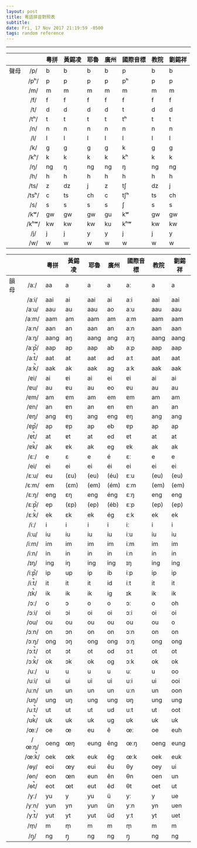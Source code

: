```yaml
---
layout: post
title: 粵語拼音對照表
subtitle:
date: Fri, 17 Nov 2017 21:19:59 -0500
tags: random reference
---
```


----

|      |        | 粵拼  | 黃錫凌| 耶魯  | 廣州  |國際音標| 教院 | 劉錫祥|
|------|:------:|-------|-------|-------|-------|-------|-------|-------|
| 聲母 | /p/    | b     | b     | b     | b     | p     | b     | b     |
|      | /pʰ/   | p     | p     | p     | p     | pʰ    | p     | p     |
|      | /m/    | m     | m     | m     | m     | m     | m     | m     |
|      | /f/    | f     | f     | f     | f     | f     | f     | f     |
|      | /t/    | d     | d     | d     | d     | t     | d     | d     |
|      | /tʰ/   | t     | t     | t     | t     | tʰ    | t     | t     |
|      | /n/    | n     | n     | n     | n     | n     | n     | n     |
|      | /l/    | l     | l     | l     | l     | l     | l     | l     |
|      | /k/    | g     | g     | g     | g     | k     | g     | g     |
|      | /kʰ/   | k     | k     | k     | k     | kʰ    | k     | k     |
|      | /ŋ/    | ng    | ŋ     | ng    | ng    | ŋ     | ng    | ng    |
|      | /h/    | h     | h     | h     | h     | h     | h     | h     |
|      | /ts/   | z     | dz    | j     | z     | tʃ    | dz    | j     |
|      | /tsʰ/  | c     | ts    | ch    | c     | tʃʰ   | ts    | ch    |
|      | /s/    | s     | s     | s     | s     | ʃ     | s     | s     |
|      | /kʷ/   | gw    | gw    | gw    | gu    | kʷ    | gw    | gw    |
|      | /kʰʷ/  | kw    | kw    | kw    | ku    | kʰʷ   | kw    | kw    |
|      | /j/    | j     | j     | y     | y     | j     | j     | y     |
|      | /w/    | w     | w     | w     | w     | w     | w     | w     |

|      |        | 粵拼  | 黃錫凌| 耶魯  | 廣州  |國際音標| 教院 | 劉錫祥|
|------|:------:|-------|-------|-------|-------|-------|-------|-------|
| 韻母 | /aː/   | aa    | a     | a     | a     | aː    | a     | a     |
|      | /aːi/  | aai   | ai    | aai   | ai    | aːi   | aai   | aai   |
|      | /aːu/  | aau   | au    | aau   | ao    | aːu   | aau   | aau   |
|      | /aːm/  | aam   | am    | aam   | am    | aːm   | aam   | aam   |
|      | /aːn/  | aan   | an    | aan   | an    | aːn   | aan   | aan   |
|      | /aːŋ/  | aang  | aŋ    | aang  | ang   | aːŋ   | aang  | aang  |
|      | /aːp̚/  | aap   | ap    | aap   | ab    | aːp   | aap   | aap   |
|      | /aːt̚/  | aat   | at    | aat   | ad    | aːt   | aat   | aat   |
|      | /aːk̚/  | aak   | ak    | aak   | ag    | aːk   | aak   | aak   |
|      | /ɐi/   | ai    | ɐi    | ai    | ei    | ɐi    | ai    | ai    |
|      | /ɐu/   | au    | ɐu    | au    | eo    | ɐu    | au    | au    |
|      | /ɐm/   | am    | ɐm    | am    | em    | ɐm    | am    | am    |
|      | /ɐn/   | an    | ɐn    | an    | en    | ɐn    | an    | an    |
|      | /ɐŋ/   | ang   | ɐŋ    | ang   | eng   | ɐŋ    | ang   | ang   |
|      | /ɐp̚/   | ap    | ɐp    | ap    | eb    | ɐp    | ap    | ap    |
|      | /ɐt̚/   | at    | ɐt    | at    | ed    | ɐt    | at    | at    |
|      | /ɐk̚/   | ak    | ɐk    | ak    | eg    | ɐk    | ak    | ak    |
|      | /ɛː/   | e     | ɛ     | e     | é     | ɛː    | e     | e     |
|      | /ei/   | ei    | ei    | ei    | éi    | ei    | ei    | ei    |
|      | /ɛːu/  | eu    | (ɛu)  | (eu)  | (éu)  | ɛːu   | (eu)  | (eu)  |
|      | /ɛːm/  | em    | (ɛm)  | (em)  | (ém)  | ɛːm   | (em)  | (em)  |
|      | /ɛːŋ/  | eng   | ɛŋ    | eng   | éng   | ɛːŋ   | eng   | eng   |
|      | /ɛːp̚/  | ep    | (ɛp)  | (ep)  | (éb)  | ɛːp   | (ep)  | (ep)  |
|      | /ɛːk̚/  | ek    | ɛk    | ek    | ég    | ɛːk   | ek    | ek    |
|      | /iː/   | i     | i     | i     | i     | iː    | i     | i     |
|      | /iːu/  | iu    | iu    | iu    | iu    | iːu   | iu    | iu    |
|      | /iːm/  | im    | im    | im    | im    | iːm   | im    | im    |
|      | /iːn/  | in    | in    | in    | in    | iːn   | in    | in    |
|      | /ɪŋ/   | ing   | iŋ    | ing   | ing   | ɪŋ    | ing   | ing   |
|      | /iːp̚/  | ip    | up    | ip    | ib    | iːp   | ip    | ip    |
|      | /iːt̚/  | it    | it    | it    | id    | iːt   | it    | it    |
|      | /ɪk̚/   | ik    | ik    | ik    | ig    | ɪk    | ik    | ik    |
|      | /ɔː/   | o     | ɔ     | o     | o     | ɔː    | o     | oh    |
|      | /ɔːi/  | oi    | ɔi    | oi    | oi    | ɔːi   | oi    | oi    |
|      | /ou/   | ou    | ou    | ou    | ou    | ou    | ou    | o     |
|      | /ɔːn/  | on    | ɔn    | on    | on    | ɔːn   | on    | on    |
|      | /ɔːŋ/  | ong   | ɔŋ    | ong   | ong   | ɔːŋ   | ong   | ong   |
|      | /ɔːt̚/  | ot    | ɔt    | ot    | od    | ɔːt   | ot    | ot    |
|      | /ɔːk̚/  | ok    | ɔk    | ok    | og    | ɔːk   | ok    | ok    |
|      | /uː/   | u     | u     | u     | u     | uː    | u     | oo    |
|      | /uːi/  | ui    | ui    | ui    | ui    | uːi   | ui    | ooi   |
|      | /uːn/  | un    | un    | un    | un    | uːn   | un    | oon   |
|      | /ʊŋ/   | ung   | uŋ    | ung   | ung   | ʊŋ    | ung   | ung   |
|      | /uːt̚/  | ut    | ut    | ut    | ud    | uːt   | ut    | oot   |
|      | /ʊk̚/   | uk    | uk    | uk    | ug    | ʊk    | uk    | uk    |
|      | /œː/   | oe    | œ     | eu    | ê     | œː    | oe    | euh   |
|      | /œːŋ/  | oeng  | œŋ    | eung  | êng   | œːŋ   | oeng  | eung  |
|      | /œːk̚/  | oek   | œk    | euk   | êg    | œːk   | oek   | euk   |
|      | /ɵy/   | eoi   | œy    | eui   | êu    | θy    | oey   | ui    |
|      | /ɵn/   | eon   | œn    | eun   | ên    | θn    | oen   | un    |
|      | /ɵt̚/   | eot   | œt    | eut   | êd    | θt    | oet   | ut    |
|      | /yː/   | yu    | y     | yu    | ü     | yː    | y     | ue    |
|      | /yːn/  | yun   | yn    | yun   | ün    | yːn   | yn    | uen   |
|      | /yːt̚/  | yut   | yt    | yut   | üd    | yːt   | yt    | uet   |
|      | /m̩/    | m     | m̩     | m     | m     | m̩     | m     | m     |
|      | /ŋ̩/    | ng    | ŋ̩     | ng    | ng    | ŋ̩     | ng    | ng    |
